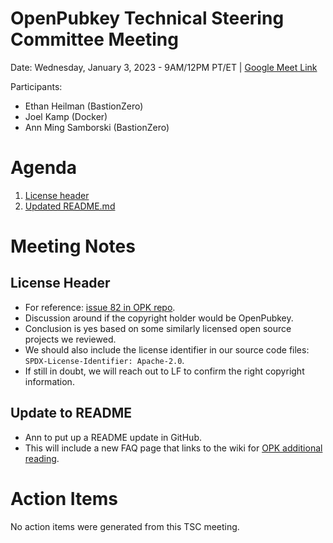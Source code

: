 # OpenPubkey Technical Steering Committee Meeting

Date: Wednesday, January 3, 2023 - 9AM/12PM PT/ET | [Google Meet Link](https://meet.google.com/tes-qcdo-jpf)

Participants:
-  Ethan Heilman (BastionZero)
-  Joel Kamp (Docker)
-  Ann Ming Samborski (BastionZero) 

# Agenda
1. [License header](#license-header)
2. [Updated README.md](#update-to-readme)

# Meeting Notes

## License Header

* For reference: [issue 82 in OPK repo](https://github.com/openpubkey/openpubkey/issues/82).
* Discussion around if the copyright holder would be OpenPubkey.
* Conclusion is yes based on some similarly licensed open source projects we reviewed.
* We should also include the license identifier in our source code files: `SPDX-License-Identifier: Apache-2.0`.
* If still in doubt, we will reach out to LF to confirm the right copyright information.


## Update to README

* Ann to put up a README update in GitHub.
* This will include a new FAQ page that links to the wiki for [OPK additional reading](https://github.com/openpubkey/openpubkey/wiki/OpenPubkey-Reading-List).

# Action Items

No action items were generated from this TSC meeting.
